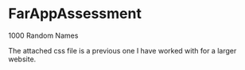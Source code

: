 # FarAppAssessment
1000 Random Names

The attached css file is a previous one I have worked with for a larger website. 
